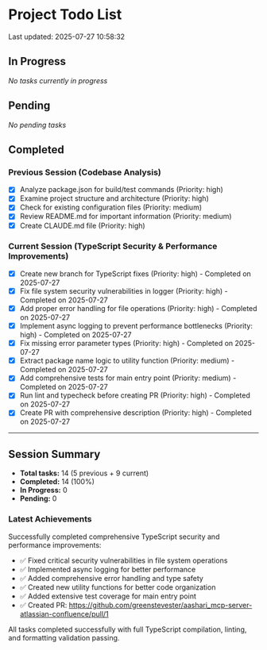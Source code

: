 # Project Todo List

Last updated: 2025-07-27 10:58:32

## In Progress
_No tasks currently in progress_

## Pending
_No pending tasks_

## Completed

### Previous Session (Codebase Analysis)
- [x] Analyze package.json for build/test commands (Priority: high)
- [x] Examine project structure and architecture (Priority: high)
- [x] Check for existing configuration files (Priority: medium)
- [x] Review README.md for important information (Priority: medium)
- [x] Create CLAUDE.md file (Priority: high)

### Current Session (TypeScript Security & Performance Improvements)
- [x] Create new branch for TypeScript fixes (Priority: high) - Completed on 2025-07-27
- [x] Fix file system security vulnerabilities in logger (Priority: high) - Completed on 2025-07-27
- [x] Add proper error handling for file operations (Priority: high) - Completed on 2025-07-27
- [x] Implement async logging to prevent performance bottlenecks (Priority: high) - Completed on 2025-07-27
- [x] Fix missing error parameter types (Priority: high) - Completed on 2025-07-27
- [x] Extract package name logic to utility function (Priority: medium) - Completed on 2025-07-27
- [x] Add comprehensive tests for main entry point (Priority: medium) - Completed on 2025-07-27
- [x] Run lint and typecheck before creating PR (Priority: high) - Completed on 2025-07-27
- [x] Create PR with comprehensive description (Priority: high) - Completed on 2025-07-27

---

## Session Summary
- **Total tasks:** 14 (5 previous + 9 current)
- **Completed:** 14 (100%)
- **In Progress:** 0
- **Pending:** 0

### Latest Achievements
Successfully completed comprehensive TypeScript security and performance improvements:
- ✅ Fixed critical security vulnerabilities in file system operations
- ✅ Implemented async logging for better performance  
- ✅ Added comprehensive error handling and type safety
- ✅ Created new utility functions for better code organization
- ✅ Added extensive test coverage for main entry point
- ✅ Created PR: https://github.com/greenstevester/aashari_mcp-server-atlassian-confluence/pull/1

All tasks completed successfully with full TypeScript compilation, linting, and formatting validation passing.